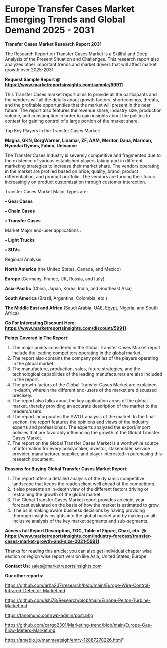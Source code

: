 # Europe Transfer Cases Market Emerging Trends and Global Demand 2025 - 2031

<strong>Transfer Cases Market Research Report 2031</strong>

The Research Report on Transfer Cases Market is a Skillful and Deep Analysis of the Present Situation and Challenges. This research report also analyzes other important trends and market drivers that will affect market growth over 2025-2031.

<strong>Request Sample Report @ <a href=https://www.marketreportsinsights.com/sample/59911>https://www.marketreportsinsights.com/sample/59911</a></strong>

This Transfer Cases market report aims to provide all the participants and the vendors will all the details about growth factors, shortcomings, threats, and the profitable opportunities that the market will present in the near future. The report also features the revenue share, industry size, production volume, and consumption in order to gain insights about the politics to contest for gaining control of a large portion of the market share.

Top Key Players in the Transfer Cases Market:

<strong>Magna, GKN, BorgWarner, Linamar, ZF, AAM, Meritor, Dana, Marmon, Hyundai Dymos, Fabco, Univance</strong>

The Transfer Cases Industry is severely competitive and fragmented due to the existence of various established players taking part in different marketing strategies to increase their market share. The vendors operating in the market are profiled based on price, quality, brand, product differentiation, and product portfolio. The vendors are turning their focus increasingly on product customization through customer interaction.

Transfer Cases Market Major Types are:

<strong>• Gear Cases

• Chain Cases

• Transfer Cases</strong>

Market Major end-user applications :

<strong>• Light Trucks

• SUVs</strong>

Regional Analysis

</u><strong><b>North America</b></strong> (the United States, Canada, and Mexico)

<strong><b>Europe </b></strong>(Germany, France, UK, Russia, and Italy)

<strong><b>Asia-Pacific</b></strong> (China, Japan, Korea, India, and Southeast Asia)

<strong><b>South America</b></strong> (Brazil, Argentina, Colombia, etc.)

<strong><b>The Middle East and Africa</b></strong> (Saudi Arabia, UAE, Egypt, Nigeria, and South Africa)

<strong>Go For Interesting Discount Here: <a href=https://www.marketreportsinsights.com/discount/59911>https://www.marketreportsinsights.com/discount/59911</a></strong>

<strong>Points Covered in The Report:</strong>
<ol>
  <li>The major points considered in the Global Transfer Cases Market report include the leading competitors operating in the global market.</li>
  <li>The report also contains the company profiles of the players operating in the global market.</li>
  <li>The manufacture, production, sales, future strategies, and the technological capabilities of the leading manufacturers are also included in the report.</li>
  <li>The growth factors of the Global Transfer Cases Market are explained in-depth, wherein the different end-users of the market are discussed precisely.</li>
  <li>The report also talks about the key application areas of the global market, thereby providing an accurate description of the market to the readers/users.</li>
  <li>The report incorporates the SWOT analysis of the market. In the final section, the report features the opinions and views of the industry experts and professionals. The experts analyzed the export/import policies that are favorably influencing the growth of the Global Transfer Cases Market.</li>
  <li>The report on the Global Transfer Cases Market is a worthwhile source of information for every policymaker, investor, stakeholder, service provider, manufacturer, supplier, and player interested in purchasing this research document.</li>
</ol>
<strong>Reasons for Buying Global Transfer Cases Market Report:</strong>

<ol>
  <li>The report offers a detailed analysis of the dynamic competitive landscape that keeps the reader/client well ahead of the competitors.</li>
  <li>It also presents an in-depth view of the different factors driving or restraining the growth of the global market.</li>
  <li>The Global Transfer Cases Market report provides an eight-year forecast evaluated on the basis of how the market is estimated to grow.</li>
  <li>It helps in making aware business decisions by having providing thorough insights insights into the global market and by making an all-inclusive analysis of the key market segments and sub-segments.</li>
</ol>
<strong>Access full Report Description, TOC, Table of Figure, Chart, etc. @ <a href=https://www.marketreportsinsights.com/industry-forecast/transfer-cases-market-growth-and-size-2021-59911>https://www.marketreportsinsights.com/industry-forecast/transfer-cases-market-growth-and-size-2021-59911</a></strong>


Thanks for reading this article; you can also get individual chapter wise section or region wise report version like Asia, United States, Europe.

<strong>Contact Us:</strong>
sales@marketreportsinsights.com

<strong>Our other reports:</strong>

<a href=https://github.com/arha237/research/blob/main/Europe-Wire-Control-Infrared-Detector-Market.md>https://github.com/arha237/research/blob/main/Europe-Wire-Control-Infrared-Detector-Market.md</a>

<a href=https://github.com/Ishi78/Research/blob/main/Europe-Pelton-Turbine-Market.md>https://github.com/Ishi78/Research/blob/main/Europe-Pelton-Turbine-Market.md</a>

<a href=https://tanomuno.com/wp-admin/post.php>https://tanomuno.com/wp-admin/post.php</a>

<a href=https://github.com/cargo2301/Marketing-trend/blob/main/Europe-Gas-Flow-Meters-Market.md>https://github.com/cargo2301/Marketing-trend/blob/main/Europe-Gas-Flow-Meters-Market.md</a>

<a href=https://ameblo.jp/manmeetsigh/entry-12887278226.html>https://ameblo.jp/manmeetsigh/entry-12887278226.html</a>"
